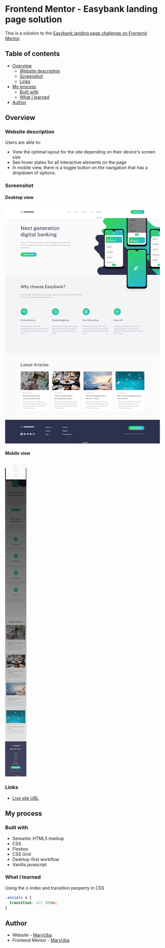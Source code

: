 # Frontend Mentor - Easybank landing page solution

This is a solution to the [Easybank landing page challenge on Frontend Mentor](https://www.frontendmentor.io/challenges/easybank-landing-page-WaUhkoDN).

## Table of contents

- [Overview](#overview)
  - [Website description](#website-description)
  - [Screenshot](#screenshot)
  - [Links](#links)
- [My process](#my-process)
  - [Built with](#built-with)
  - [What I learned](#what-i-learned)
- [Author](#author)

## Overview

### Website description

Users are able to:

- View the optimal layout for the site depending on their device's screen size
- See hover states for all interactive elements on the page
- In mobile view, there is a toggle button on the navigation that has a dropdown of options.

### Screenshot
#### Desktop view
![](./images/Desktop%20preview.png)
#### Mobile view
![](./images/Mobile%20view.png)

### Links
- [Live site URL](https://maryuba.github.io/bank-landing-page/)

## My process

### Built with

- Semantic HTML5 markup
- CSS 
- Flexbox
- CSS Grid
- Desktop-first workflow
- Vanilla javascript


### What I learned
Using the z-index and transition peoperty in CSS


```css
.socials a {
  transition: all 300ms;
}
```

## Author

- Website - [MaryUba](https://github.com/MaryUba)
- Frontend Mentor - [MaryUba](https://www.frontendmentor.io/profile/MaryUba)



